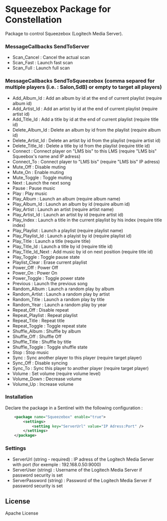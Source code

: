 # Squeezebox Package for Constellation

Package to control Squeezebox (Logitech Media Server).

### MessageCallbacks SendToServer
 - Scan_Cancel : Cancel the actual scan
 - Scan_Fast : Launch fast scan
 - Scan_Full : Launch full scan

### MessageCallbacks SendToSqueezebox (comma separed for multiple players (i.e. : Salon,SdB) or empty to target all players)
 - Add_Album_Id : Add an album by id at the end of current playlist (require album id)
 - Add_Artist_Id : Add an artist by id at the end of current playlist (require artist id)
 - Add_Title_Id : Add a title by id at the end of current playlist (require title id)
 - Delete_Album_Id : Delete an album by id from the playlist (require album id)
 - Delete_Artist_Id : Delete an artist by id from the playlist (require artist id)
 - Delete_Title_Id : Delete a title by id from the playlist (require title id)
 - Connect : Connect player on "LMS bis" to this LMS (require "LMS bis" Squeebox's name and IP adress)
 - Connect_To : Connect player to "LMS bis" (require "LMS bis" IP adress)
 - Mute_Off : Disable muting
 - Mute_On : Enable muting
 - Mute_Toggle : Toggle muting
 - Next : Launch the next song
 - Pause : Pause music
 - Play : Play music
 - Play_Album : Launch an album (require album name)
 - Play_Album_Id : Launch an album by id (require album id)
 - Play_Artist : Launch an artist (require artist name)
 - Play_Artist_Id : Launch an artist by id (require artist id)
 - Play_Index : Launch a title in the current playlist by his index (require title index)
 - Play_Playlist : Launch a playlist (require playlist name)
 - Play_Playlist_Id : Launch a playist by id (require playlist id)
 - Play_Title : Launch a title (require title)
 - Play_Title_Id : Launch a title by id (require title id)
 - Play_Title_Id_Next : Add music by id on next position (require title id)
 - Play_Toggle : Toggle pause state
 - Playlist_Clear : Erase current playlist
 - Power_Off : Power Off
 - Power_On : Power On
 - Power_Toggle : Toggle power state
 - Previous : Launch the previous song
 - Random_Album : Launch a random play by album
 - Random_Artist : Launch a random play by artist
 - Random_Title : Launch a random play by title
 - Random_Year : Launch a random play by year
 - Repeat_Off : Disable repeat
 - Repeat_Playlist : Repeat playlist
 - Repeat_Title : Repeat title
 - Repeat_Toggle : Toggle repeat state
 - Shuffle_Album : Shuffle by album
 - Shuffle_Off : Shuffle Off
 - Shuffle_Title : Shuffle by title
 - Shuffle_Toggle : Toggle shuffle state
 - Stop : Stop music
 - Sync : Sync another player to this player (require target player)
 - Sync_Off : Disable syncing
 - Sync_To : Sync this player to another player (require target player)
 - Volume : Set volume (require volume level)
 - Volume_Down : Decrease volume
 - Volume_Up : Increase volume

### Installation

Declare the package in a Sentinel with the following configuration :
```xml
	<package name="Squeezebox" enable="true">
		<settings>
			<setting key="ServerUrl" value="IP Adress:Port" />
		</settings>
	</package>
```

### Settings
 - ServerUrl (string - required) : IP adress of the Logitech Media Server with port (for exemple : 192.168.0.50:9000)
 - ServerUser (string) : Username of the Logitech Media Server if password security is set
 - ServerPassword (string) : Password of the Logitech Media Server if password security is set

License
----

Apache License

